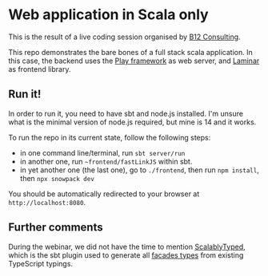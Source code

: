 # Web application in Scala only

This is the result of a live coding session organised by [B12 Consulting](https://www.b12-consulting.com/).

This repo demonstrates the bare bones of a full stack scala application. In this case, the backend uses the [Play framework](https://www.playframework.com/) as web server, and [Laminar](https://laminar.dev/) as frontend library.

## Run it!

In order to run it, you need to have sbt and node.js installed. I'm unsure what is the minimal version of node.js required, but mine is 14 and it works.

To run the repo in its current state, follow the following steps:

- in one command line/terminal, run `sbt server/run`
- in another one, run `~frontend/fastLinkJS` within sbt.
- in yet another one (the last one), go to `./frontend`, then run `npm install`, then `npx snowpack dev`

You should be automatically redirected to your browser at `http://localhost:8080`.

## Further comments

During the webinar, we did not have the time to mention [ScalablyTyped](https://scalablytyped.org/docs/readme.html), which is the sbt plugin used to generate all [facades types](https://www.scala-js.org/doc/interoperability/facade-types.html) from existing TypeScript typings.


